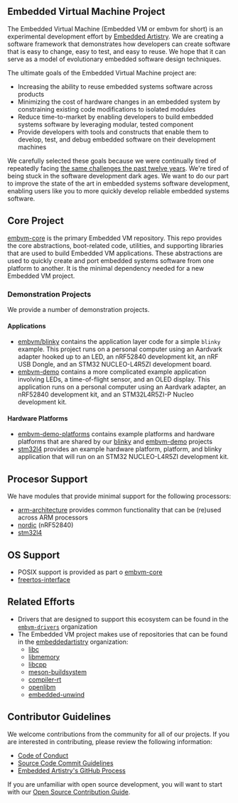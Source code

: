 ## Embedded Virtual Machine Project


The Embedded Virtual Machine (Embedded VM or embvm for short) is an experimental development effort by [Embedded Artistry](https://github.com/orgs/embeddedartistry/). We are creating a software framework that demonstrates how developers can create software that is easy to change, easy to test, and easy to reuse. We hope that it can serve as a model of evolutionary embedded software design techniques.

The ultimate goals of the Embedded Virtual Machine project are:

- Increasing the ability to reuse embedded systems software across products
- Minimizing the cost of hardware changes in an embedded system by constraining existing code modifications to isolated modules
- Reduce time-to-market by enabling developers to build embedded systems software by leveraging modular, tested component
- Provide developers with tools and constructs that enable them to develop, test, and debug embedded software on their development machines

We carefully selected these goals because we were continually tired of repeatedly facing [the same challenges the past twelve years](https://embeddedartistry.com/blog/2018/08/06/musings-on-tight-coupling-between-firmware-and-hardware/). We're tired of being stuck in the software development dark ages. We want to do our part to improve the state of the art in embedded systems software development, enabling users like you to more quickly develop reliable embedded systems software.

## Core Project

[embvm-core](https://github.com/embvm/embvm-core) is the primary Embedded VM repository. This repo provides the core abstractions, boot-related code, utilities, and supporting libraries that are used to build Embedded VM applications. These abstractions are used to quickly create and port embedded systems software from one platform to another. It is the minimal dependency needed for a new Embedded VM project.

### Demonstration Projects

We provide a number of demonstration projects.

#### Applications

- [embvm/blinky](https://github.com/embvm/blinky) contains the application layer code for a simple `blinky` example. This project runs on a personal computer using an Aardvark adapter hooked up to an LED, an nRF52840 development kit, an nRF USB Dongle, and an STM32 NUCLEO-L4R5ZI development board.
- [embvm-demo](https://github.com/embvm/embvm-demo) contains a more complicated example application involving LEDs, a time-of-flight sensor, and an OLED display. This application runs on a personal computer using an Aardvark adapter, an nRF52840 development kit, and an STM32L4R5ZI-P Nucleo development kit.

#### Hardware Platforms

- [embvm-demo-platforms](https://github.com/embvm/embvm-demo-platforms) contains example platforms and hardware platforms that are shared by our [blinky](https://github.com/embvm/blinky) and [embvm-demo](https://github.com/embvm/embvm-demo) projects
- [stm32l4](https://github.com/embvm/stm32l4) provides an example hardware platform, platform, and blinky application that will run on an STM32 NUCLEO-L4R5ZI development kit.

## Procesor Support

We have modules that provide minimal support for the following processors:

- [arm-architecture](https://github.com/embvm/arm-architecture) provides common functionality that can be (re)used across ARM processors
- [nordic](https://github.com/embvm/nordic) (nRF52840)
- [stm32l4](https://github.com/embvm/stm32l4)

## OS Support

- POSIX support is provided as part o [embvm-core](https://github.com/embvm/embvm-core)
- [freertos-interface](https://github.com/embvm/freertos-interface)

## Related Efforts

- Drivers that are designed to support this ecosystem can be found in the [`embvm-drivers`](https://github.com/embvm-drivers) organization
- The Embedded VM project makes use of repositories that can be found in the [embeddedartistry](https://github.com/embeddedartistry) organization:
  - [libc](https://github.com/embeddedartistry/libc)
  - [libmemory](https://github.com/embeddedartistry/libmemory)
  - [libcpp](https://github.com/embeddedartistry/libcpp)
  - [meson-buildsystem](https://github.com/embeddedartistry/meson-buildsystem)
  - [compiler-rt](https://github.com/embeddedartistry/compiler-rt)
  - [openlibm](https://github.com/embeddedartistry/openlibm)
  - [embedded-unwind](https://github.com/embeddedartistry/embedded-unwind)

## Contributor Guidelines

We welcome contributions from the community for all of our projects. If you are interested in contributing, please review the following information:

- [Code of Conduct](https://embeddedartistry.com/fieldatlas/embedded-artistry-code-of-conduct/) 
- [Source Code Commit Guidelines](https://embeddedartistry.com/fieldatlas/source-control-commit-guidelines/)
- [Embedded Artistry's GitHub Process](https://embeddedartistry.com/fieldatlas/embedded-artistrys-github-process/)

If you are unfamiliar with open source development, you will want to start with our [Open Source Contribution Guide](https://embeddedartistry.com/fieldatlas/open-source-contribution-guide/).
